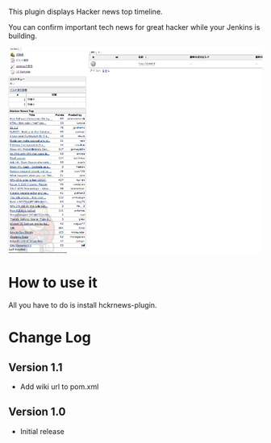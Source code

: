   
  

This plugin displays Hacker news top timeline.

You can confirm important tech news for great hacker while your Jenkins
is building.

![](docs/images/Screen_Shot_2013-11-29_at_20.59.57.png)

# How to use it

All you have to do is install hckrnews-plugin.

# Change Log

## Version 1.1

-   Add wiki url to pom.xml

## Version 1.0

-   Initial release
